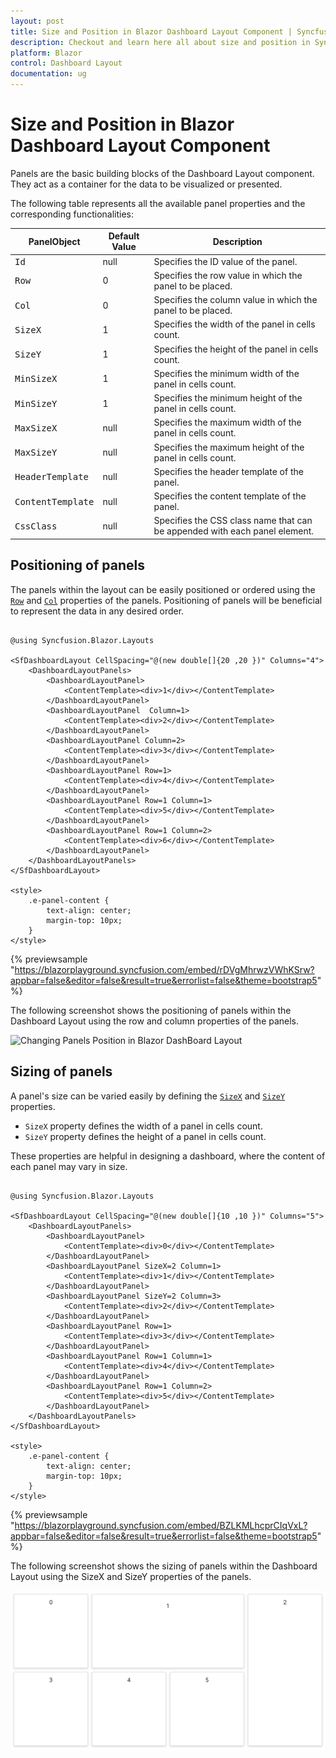 ```yaml
---
layout: post
title: Size and Position in Blazor Dashboard Layout Component | Syncfusion
description: Checkout and learn here all about size and position in Syncfusion Blazor Dashboard Layout component and more.
platform: Blazor
control: Dashboard Layout
documentation: ug
---
```


# Size and Position in Blazor Dashboard Layout Component

Panels are the basic building blocks of the Dashboard Layout component. They act as a container for the data to be visualized or presented.

The following table represents all the available panel properties and the corresponding functionalities:

| **PanelObject** | **Default Value** | **Description** |
| --- | --- | --- |
| <kbd>Id</kbd> | null | Specifies the ID value of the panel. |
| <kbd>Row</kbd> | 0 | Specifies the row value in which the panel to be placed. |
| <kbd>Col</kbd> | 0 | Specifies the column value in which the panel to be placed. |
| <kbd>SizeX</kbd> | 1 | Specifies the width of the panel in cells count. |
| <kbd>SizeY</kbd> | 1 | Specifies the height of the panel in cells count. |
| <kbd>MinSizeX</kbd> | 1 | Specifies the minimum width of the panel in cells count. |
| <kbd>MinSizeY</kbd> | 1 | Specifies the minimum height of the panel in cells count. |
| <kbd>MaxSizeX</kbd> | null | Specifies the maximum width of the panel in cells count. |
| <kbd>MaxSizeY</kbd> |  null | Specifies the maximum height of the panel in cells count. |
| <kbd>HeaderTemplate</kbd> | null | Specifies the header template of the panel. |
| <kbd>ContentTemplate</kbd> | null | Specifies the content template of the panel. |
| <kbd>CssClass</kbd> | null | Specifies the CSS class name that can be appended with each panel element.|

## Positioning of panels

The panels within the layout can be easily positioned or ordered using the [`Row`](https://help.syncfusion.com/cr/blazor/Syncfusion.Blazor.Layouts.DashboardLayoutPanel.html#Syncfusion_Blazor_Layouts_DashboardLayoutPanel_Row) and [`Col`](https://help.syncfusion.com/cr/blazor/Syncfusion.Blazor.Layouts.DashboardLayoutPanel.html#Syncfusion_Blazor_Layouts_DashboardLayoutPanel_Col) properties of the panels. Positioning of panels will be beneficial to represent the data in any desired order.

```cshtml

@using Syncfusion.Blazor.Layouts

<SfDashboardLayout CellSpacing="@(new double[]{20 ,20 })" Columns="4">
    <DashboardLayoutPanels>
        <DashboardLayoutPanel>
            <ContentTemplate><div>1</div></ContentTemplate>
        </DashboardLayoutPanel>
        <DashboardLayoutPanel  Column=1>
            <ContentTemplate><div>2</div></ContentTemplate>
        </DashboardLayoutPanel>
        <DashboardLayoutPanel Column=2>
            <ContentTemplate><div>3</div></ContentTemplate>
        </DashboardLayoutPanel>
        <DashboardLayoutPanel Row=1>
            <ContentTemplate><div>4</div></ContentTemplate>
        </DashboardLayoutPanel>
        <DashboardLayoutPanel Row=1 Column=1>
            <ContentTemplate><div>5</div></ContentTemplate>
        </DashboardLayoutPanel>
        <DashboardLayoutPanel Row=1 Column=2>
            <ContentTemplate><div>6</div></ContentTemplate>
        </DashboardLayoutPanel>
    </DashboardLayoutPanels>
</SfDashboardLayout>

<style>
    .e-panel-content {
        text-align: center;
        margin-top: 10px;
    }
</style>

```

{% previewsample "https://blazorplayground.syncfusion.com/embed/rDVgMhrwzVWhKSrw?appbar=false&editor=false&result=true&errorlist=false&theme=bootstrap5" %}

The following screenshot shows the positioning of panels within the Dashboard Layout using the row and column properties of the panels.

![Changing Panels Position in Blazor DashBoard Layout](../images/blazor-dashboard-layout-panel-position.png)

## Sizing of panels

A panel's size can be varied easily by defining the [`SizeX`](https://help.syncfusion.com/cr/blazor/Syncfusion.Blazor.Layouts.DashboardLayoutPanel.html#Syncfusion_Blazor_Layouts_DashboardLayoutPanel_SizeX) and [`SizeY`](https://help.syncfusion.com/cr/blazor/Syncfusion.Blazor.Layouts.DashboardLayoutPanel.html#Syncfusion_Blazor_Layouts_DashboardLayoutPanel_SizeY) properties.

* `SizeX` property defines the width of a panel in cells count.
* `SizeY` property defines the height of a panel in cells count.

These properties are helpful in designing a dashboard, where the content of each panel may vary in size.

```cshtml

@using Syncfusion.Blazor.Layouts

<SfDashboardLayout CellSpacing="@(new double[]{10 ,10 })" Columns="5">
    <DashboardLayoutPanels>
        <DashboardLayoutPanel>
            <ContentTemplate><div>0</div></ContentTemplate>
        </DashboardLayoutPanel>
        <DashboardLayoutPanel SizeX=2 Column=1>
            <ContentTemplate><div>1</div></ContentTemplate>
        </DashboardLayoutPanel>
        <DashboardLayoutPanel SizeY=2 Column=3>
            <ContentTemplate><div>2</div></ContentTemplate>
        </DashboardLayoutPanel>
        <DashboardLayoutPanel Row=1>
            <ContentTemplate><div>3</div></ContentTemplate>
        </DashboardLayoutPanel>
        <DashboardLayoutPanel Row=1 Column=1>
            <ContentTemplate><div>4</div></ContentTemplate>
        </DashboardLayoutPanel>
        <DashboardLayoutPanel Row=1 Column=2>
            <ContentTemplate><div>5</div></ContentTemplate>
        </DashboardLayoutPanel>
    </DashboardLayoutPanels>
</SfDashboardLayout>

<style>
    .e-panel-content {
        text-align: center;
        margin-top: 10px;
    }
</style>

```

{% previewsample "https://blazorplayground.syncfusion.com/embed/BZLKMLhcprCIqVxL?appbar=false&editor=false&result=true&errorlist=false&theme=bootstrap5" %}

The following screenshot shows the sizing of panels within the Dashboard Layout using the SizeX and SizeY properties of the panels.

![Changing Panel Size in Blazor Dashboard Layout](../images/blazor-admin-template-layout-panel-size.png)